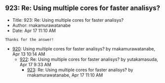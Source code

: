 ## 923: Re: Using multiple cores for faster analisys?

- Title: 923: Re: Using multiple cores for faster analisys?
- Author: rnakamurawatanabe
- Date: Apr 17 11:10 AM
```
Thanks for the answer!
```

- [920](0920.md): Using multiple cores for faster analisys? by rnakamurawatanabe, Apr 13 10:14 AM
    - [922](0922.md): Re: Using multiple cores for faster analisys? by yutakamasuda, Apr 17 9:33 AM
        - [923](0923.md): Re: Using multiple cores for faster analisys? by rnakamurawatanabe, Apr 17 11:10 AM
